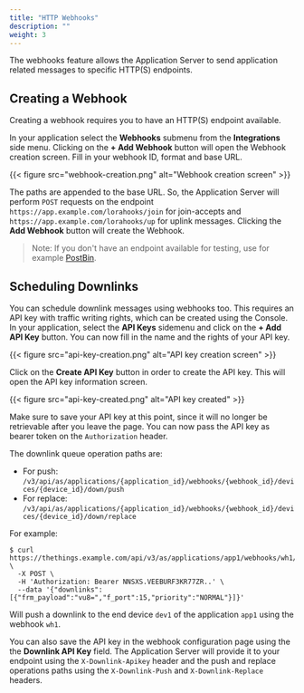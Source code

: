 ```yaml
---
title: "HTTP Webhooks"
description: ""
weight: 3
---
```


The webhooks feature allows the Application Server to send application related messages to specific HTTP(S) endpoints.

<!--more-->

## Creating a Webhook

Creating a webhook requires you to have an HTTP(S) endpoint available.

In your application select the **Webhooks** submenu from the **Integrations** side menu. Clicking on the **+ Add Webhook** button will open the Webhook creation screen. Fill in your webhook ID, format and base URL.

{{< figure src="webhook-creation.png" alt="Webhook creation screen" >}}

The paths are appended to the base URL. So, the Application Server will perform `POST` requests on the endpoint `https://app.example.com/lorahooks/join` for join-accepts and `https://app.example.com/lorahooks/up` for uplink messages. Clicking the **Add Webhook** button will create the Webhook.

>Note: If you don't have an endpoint available for testing, use for example [PostBin](https://postb.in).

## Scheduling Downlinks

You can schedule downlink messages using webhooks too. This requires an API key with traffic writing rights, which can be created using the Console. In your application, select the **API Keys** sidemenu and click on the **+ Add API Key** button. You can now fill in the name and the rights of your API key.

{{< figure src="api-key-creation.png" alt="API key creation screen" >}}

Click on the **Create API Key** button in order to create the API key. This will open the API key information screen.

{{< figure src="api-key-created.png" alt="API key created" >}}

Make sure to save your API key at this point, since it will no longer be retrievable after you leave the page. You can now pass the API key as bearer token on the `Authorization` header.

The downlink queue operation paths are:

- For push: `/v3/api/as/applications/{application_id}/webhooks/{webhook_id}/devices/{device_id}/down/push`
- For replace: `/v3/api/as/applications/{application_id}/webhooks/{webhook_id}/devices/{device_id}/down/replace`

For example:

```
$ curl https://thethings.example.com/api/v3/as/applications/app1/webhooks/wh1/devices/dev1/down/push \
  -X POST \
  -H 'Authorization: Bearer NNSXS.VEEBURF3KR77ZR..' \
  --data '{"downlinks":[{"frm_payload":"vu8=","f_port":15,"priority":"NORMAL"}]}'
```

Will push a downlink to the end device `dev1` of the application `app1` using the webhook `wh1`.

You can also save the API key in the webhook configuration page using the the **Downlink API Key** field. The Application Server will provide it to your endpoint using the `X-Downlink-Apikey` header and the push and replace operations paths using the `X-Downlink-Push` and `X-Downlink-Replace` headers.
